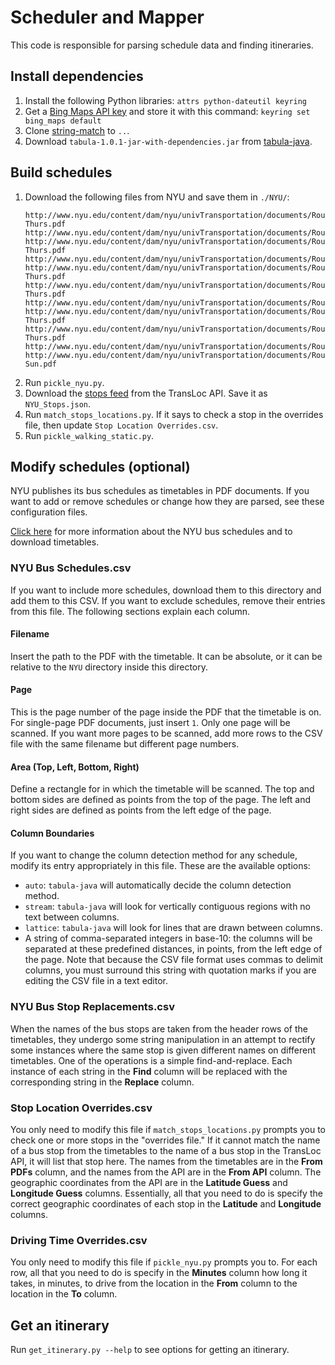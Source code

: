 # Scheduler and Mapper
This code is responsible for parsing schedule data and finding itineraries.

## Install dependencies
1. Install the following Python libraries: `attrs python-dateutil keyring`
2. Get a [Bing Maps API key](https://msdn.microsoft.com/library/ff428642.aspx)
   and store it with this command: `keyring set bing_maps default`
3. Clone [string-match](https://github.com/itineraries/string-match) to `..`.
4. Download `tabula-1.0.1-jar-with-dependencies.jar` from
   [tabula-java](https://github.com/tabulapdf/tabula-java/releases).

## Build schedules
1. Download the following files from NYU and save them in `./NYU/`:
   ```
   http://www.nyu.edu/content/dam/nyu/univTransportation/documents/Route%20A%20Mon-Thurs.pdf
   http://www.nyu.edu/content/dam/nyu/univTransportation/documents/Route%20A%20Fri.pdf
   http://www.nyu.edu/content/dam/nyu/univTransportation/documents/Route%20B%20Mon-Thurs.pdf
   http://www.nyu.edu/content/dam/nyu/univTransportation/documents/Route%20B%20Fri.pdf
   http://www.nyu.edu/content/dam/nyu/univTransportation/documents/Route%20C%20Mon-Thurs.pdf
   http://www.nyu.edu/content/dam/nyu/univTransportation/documents/Route%20E%20Mon-Thurs.pdf
   http://www.nyu.edu/content/dam/nyu/univTransportation/documents/Route%20E%20Fri.pdf
   http://www.nyu.edu/content/dam/nyu/univTransportation/documents/Route%20F%20Mon-Thurs.pdf
   http://www.nyu.edu/content/dam/nyu/univTransportation/documents/Route%20G%20Mon-Thurs.pdf
   http://www.nyu.edu/content/dam/nyu/univTransportation/documents/Route%20G%20Fri.pdf
   http://www.nyu.edu/content/dam/nyu/univTransportation/documents/Route%20W%20Sat-Sun.pdf
   ```
2. Run `pickle_nyu.py`.
3. Download the
   [stops feed](https://market.mashape.com/transloc/openapi-1-2#stops)
   from the TransLoc API. Save it as `NYU_Stops.json`.
4. Run `match_stops_locations.py`. If it says to check a stop in the overrides
   file, then update `Stop Location Overrides.csv`.
5. Run `pickle_walking_static.py`.

## Modify schedules (optional)
NYU publishes its bus schedules as timetables in PDF documents. If you want to
add or remove schedules or change how they are parsed, see these configuration
files.

[Click here](https://www.nyu.edu/life/travel-and-transportation/university-transportation/routes-and-schedules.html)
for more information about the NYU bus schedules and to download timetables.

### NYU Bus Schedules.csv
If you want to include more schedules, download them to this directory and add
them to this CSV. If you want to exclude schedules, remove their entries from
this file. The following sections explain each column.

#### Filename
Insert the path to the PDF with the timetable. It can be absolute, or it can be
relative to the `NYU` directory inside this directory.

#### Page
This is the page number of the page inside the PDF that the timetable is on.
For single-page PDF documents, just insert `1`. Only one page will be scanned.
If you want more pages to be scanned, add more rows to the CSV file with the
same filename but different page numbers.

#### Area (Top, Left, Bottom, Right)
Define a rectangle for in which the timetable will be scanned. The top and
bottom sides are defined as points from the top of the page. The left and right
sides are defined as points from the left edge of the page.

#### Column Boundaries
If you want to change the column detection method for any schedule, modify its
entry appropriately in this file. These are the available options:

 - `auto`: `tabula-java` will automatically decide the column detection method.
 - `stream`: `tabula-java` will look for vertically contiguous regions with no
   text between columns.
 - `lattice`: `tabula-java` will look for lines that are drawn between columns.
 - A string of comma-separated integers in base-10: the columns will be
   separated at these predefined distances, in points, from the left edge of
   the page. Note that because the CSV file format uses commas to delimit
   columns, you must surround this string with quotation marks if you are
   editing the CSV file in a text editor.

### NYU Bus Stop Replacements.csv
When the names of the bus stops are taken from the header rows of the
timetables, they undergo some string manipulation in an attempt to rectify some
instances where the same stop is given different names on different timetables.
One of the operations is a simple find-and-replace. Each instance of each
string in the **Find** column will be replaced with the corresponding string in
the **Replace** column.

### Stop Location Overrides.csv
You only need to modify this file if `match_stops_locations.py` prompts you to
check one or more stops in the "overrides file." If it cannot match the name of
a bus stop from the timetables to the name of a bus stop in the TransLoc API,
it will list that stop here. The names from the timetables are in the **From
PDFs** column, and the names from the API are in the **From API** column. The
geographic coordinates from the API are in the **Latitude Guess** and
**Longitude Guess** columns. Essentially, all that you need to do is specify
the correct geographic coordinates of each stop in the **Latitude** and
**Longitude** columns.

### Driving Time Overrides.csv
You only need to modify this file if `pickle_nyu.py` prompts you to. For each
row, all that you need to do is specify in the **Minutes** column how long it
takes, in minutes, to drive from the location in the **From** column to the
location in the **To** column.

## Get an itinerary
Run `get_itinerary.py --help` to see options for getting an itinerary.
